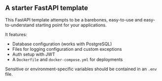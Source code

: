 ## A starter FastAPI template

This FastAPI template attempts to be a barebones, easy-to-use and easy-to-understand starting point for your applications.

It features:

- Database configuration (works with PostgreSQL)
- Files for logging configuration and custom exceptions
- Auth setup with JWT
- A `Dockerfile` and `docker-compose.yml` for deployments

Sensitive or environment-specific variables should be contained in an `.env` file.
